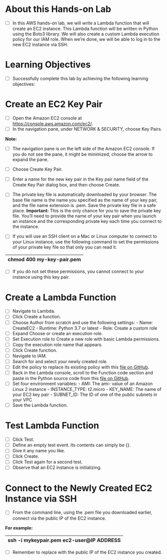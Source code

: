 # About this Hands-on Lab

- [ ] In this AWS hands-on lab, we will write a Lambda function that will create an EC2 instance. This Lambda function will be written in Python using the Boto3 library. We will also create a custom Lambda execution policy for our IAM role. When we’re done, we will be able to log in to the new EC2 instance via SSH.

# Learning Objectives
- [ ] Successfully complete this lab by achieving the following learning objectives:

# Create an EC2 Key Pair

- [ ] Open the Amazon EC2 console at https://console.aws.amazon.com/ec2/.
- [ ] In the navigation pane, under NETWORK & SECURITY, choose Key Pairs.

**Note:**
- [ ] The navigation pane is on the left side of the Amazon EC2 console. If you do not see the pane, it might be minimized; choose the arrow to expand the pane.
- [ ] Choose Create Key Pair.
- [ ] Enter a name for the new key pair in the Key pair name field of the Create Key Pair dialog box, and then choose Create.
- [ ] The private key file is automatically downloaded by your browser. The base file name is the name you specified as the name of your key pair, and the file name extension is .pem. Save the private key file in a safe place.
**Important:** This is the only chance for you to save the private key file. You’ll need to provide the name of your key pair when you launch an instance and the corresponding private key each time you connect to the instance.

- [ ] If you will use an SSH client on a Mac or Linux computer to connect to your Linux instance, use the following command to set the permissions of your private key file so that only you can read it.

|chmod 400 my-key-pair.pem|
|--------------------------|

- [ ] If you do not set these permissions, you cannot connect to your instance using this key pair.

# Create a Lambda Function
- [ ] Navigate to Lambda.
- [ ] Click Create a function.
- [ ] Choose Author from scratch and use the following settings:
      - Name: CreateEC2
      - Runtime: Python 3.7 or latest
      - Role: Create a custom role
- [ ] Expand Choose or create an execution role.
- [ ] Set Execution role to Create a new role with basic Lambda permissions.
- [ ] Copy the execution role name that appears.
- [ ] Click Create function.
- [ ] Navigate to IAM.
- [ ] Search for and select your newly created role.
- [ ] Edit the policy to replace its existing policy with this [file on GitHub](https://github.com/ntrao/traning/blob/main/execution%20role.json).
- [ ] Back in the Lambda console, scroll to the Function code section and paste in the Python source code from this [file on GitHub](https://github.com/ntrao/traning/blob/main/lambda_function_ec2_creation.py).
- [ ] Set four environment variables:
      - AMI: The ami- value of an Amazon Linux 2 instance
      - INSTANCE_TYPE: t2.micro
      - KEY_NAME: The name of your EC2 key pair
      - SUBNET_ID: The ID of one of the public subnets in your VPC
- [ ] Save the Lambda function.

# Test Lambda Function
- [ ] Click Test.
- [ ] Define an empty test event. Its contents can simply be {}.
- [ ] Give it any name you like.
- [ ] Click Create.
- [ ] Click Test again for a second test.
- [ ] Observe that an EC2 instance is initializing.

# Connect to the Newly Created EC2 Instance via SSH
- [ ] From the command line, using the .pem file you downloaded earlier, connect via the public IP of the EC2 instance.

**For example:**

|ssh -i mykeypair.pem ec2-user@IP ADDRESS |
|-------------------------------------------|
- [ ] Remember to replace <IP ADDRESS> with the public IP of the EC2 instance you created.
